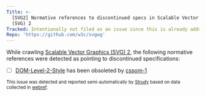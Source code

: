 ```yaml
---
Title: >-
  [SVG2] Normative references to discontinued specs in Scalable Vector Graphics
  (SVG) 2
Tracked: Intentionally not filed as an issue since this is already addressed in the spec, see https://github.com/w3c/strudy/pull/696#pullrequestreview-2266068791
Repo: 'https://github.com/w3c/svgwg'
---
```


While crawling [Scalable Vector Graphics (SVG) 2](https://svgwg.org/svg2-draft/), the following normative references were detected as pointing to discontinued specifications:
* [ ] [DOM-Level-2-Style](https://www.w3.org/TR/DOM-Level-2-Style/) has been obsoleted by [cssom-1](https://drafts.csswg.org/cssom-1/)

<sub>This issue was detected and reported semi-automatically by [Strudy](https://github.com/w3c/strudy/) based on data collected in [webref](https://github.com/w3c/webref/).</sub>
